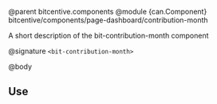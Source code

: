 @parent bitcentive.components
@module {can.Component} bitcentive/components/page-dashboard/contribution-month <bit-contribution-month>

A short description of the bit-contribution-month component

@signature `<bit-contribution-month>`

@body

## Use

